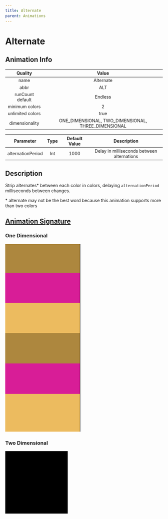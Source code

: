 ```yaml
---
title: Alternate
parent: Animations
---
```


<!-- THIS FILE IS AUTOMATICALLY GENERATED -->
<!-- MAKE CHANGES TO THE AnimationInfo INSTANCE ASSOCIATED WITH THIS ANIMATION -->

# Alternate

## Animation Info

|Quality|Value|
|:-:|:-:|
|name|Alternate|
|abbr|ALT|
|runCount default|Endless|
|minimum colors|2|
|unlimited colors|true|
|dimensionality|ONE_DIMENSIONAL, TWO_DIMENSIONAL, THREE_DIMENSIONAL|

|Parameter|Type|Default Value|Description|
|:-:|:-:|:-:|:-:|
|alternationPeriod|Int|1000|Delay in milliseconds between alternations|

## Description
Strip alternates* between each color in colors, delaying `alternationPeriod` milliseconds between changes.

\* alternate may not be the best word because this animation supports more than two colors

## [Animation Signature](Animation-Signatures)
### One Dimensional

![Alternate Signature](/signatures/alternate.png)

### Two Dimensional

![Alternate 2D Signature](/signatures/alternate.gif)

